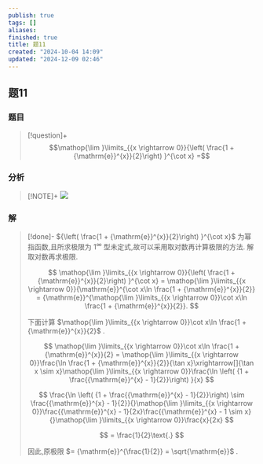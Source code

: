 ```yaml
---
publish: true
tags: []
aliases: 
finished: true
title: 题11
created: "2024-10-04 14:09"
updated: "2024-12-09 02:46"
---
```

## 题11
### 题目
> [!question]+
> $$\mathop{\lim }\limits_{{x \rightarrow 0}}{\left( \frac{1 + {\mathrm{e}}^{x}}{2}\right) }^{\cot x} =$$
### 分析
> [!NOTE]+
> ![](https://img.hwenyi.live/202412081452745.webp)
### 解
> [!done]-
> ${\left( \frac{1 + {\mathrm{e}}^{x}}{2}\right) }^{\cot x}$ 为幂指函数,且所求极限为 ${1}^{\infty }$ 型未定式,故可以采用取对数再计算极限的方法. 解 取对数再求极限.
> 
> $$
> \mathop{\lim }\limits_{{x \rightarrow 0}}{\left( \frac{1 + {\mathrm{e}}^{x}}{2}\right) }^{\cot x} = \mathop{\lim }\limits_{{x \rightarrow 0}}{\mathrm{e}}^{\cot x\ln \frac{1 + {\mathrm{e}}^{x}}{2}} = {\mathrm{e}}^{\mathop{\lim }\limits_{{x \rightarrow 0}}\cot x\ln \frac{1 + {\mathrm{e}}^{x}}{2}}.
> $$
> 
> 下面计算 $\mathop{\lim }\limits_{{x \rightarrow 0}}\cot x\ln \frac{1 + {\mathrm{e}}^{x}}{2}$ .
> 
> $$
> \mathop{\lim }\limits_{{x \rightarrow 0}}\cot x\ln \frac{1 + {\mathrm{e}}^{x}}{2} = \mathop{\lim }\limits_{{x \rightarrow 0}}\frac{\ln \frac{1 + {\mathrm{e}}^{x}}{2}}{\tan x}\xrightarrow[]{\tan x \sim x}\mathop{\lim }\limits_{{x \rightarrow 0}}\frac{\ln \left( {1 + \frac{{\mathrm{e}}^{x} - 1}{2}}\right) }{x}
> $$
> 
> $$
> \frac{\ln \left( {1 + \frac{{\mathrm{e}}^{x} - 1}{2}}\right) \sim \frac{{\mathrm{e}}^{x} - 1}{2}}{}\mathop{\lim }\limits_{{x \rightarrow 0}}\frac{{\mathrm{e}}^{x} - 1}{2x}\frac{{\mathrm{e}}^{x} - 1 \sim x}{}\mathop{\lim }\limits_{{x \rightarrow 0}}\frac{x}{2x}
> $$
> 
> $$
> = \frac{1}{2}\text{.}
> $$
> 
> 因此,原极限 $= {\mathrm{e}}^{\frac{1}{2}} = \sqrt{\mathrm{e}}$ .